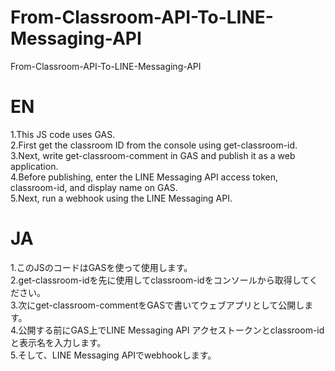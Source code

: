 # From-Classroom-API-To-LINE-Messaging-API
From-Classroom-API-To-LINE-Messaging-API

# EN  
1.This JS code uses GAS.  
2.First get the classroom ID from the console using get-classroom-id.  
3.Next, write get-classroom-comment in GAS and publish it as a web application.  
4.Before publishing, enter the LINE Messaging API access token, classroom-id, and display name on GAS.  
5.Next, run a webhook using the LINE Messaging API.  

# JA  
1.このJSのコードはGASを使って使用します。  
2.get-classroom-idを先に使用してclassroom-idをコンソールから取得してください。  
3.次にget-classroom-commentをGASで書いてウェブアプリとして公開します。  
4.公開する前にGAS上でLINE Messaging API アクセストークンとclassroom-idと表示名を入力します。  
5.そして、LINE Messaging APIでwebhookします。  
